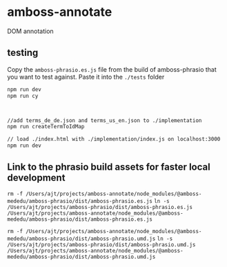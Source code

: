 # amboss-annotate
DOM annotation

## testing
Copy the `amboss-phrasio.es.js` file from the build of amboss-phrasio that you want to test against.
Paste it into the `./tests` folder
```sh
npm run dev
npm run cy



//add terms_de_de.json and terms_us_en.json to ./implementation
npm run createTermToIdMap

// load ./index.html with ./implementation/index.js on localhost:3000
npm run dev
```

## Link to the phrasio build assets for faster local development
`rm -f /Users/ajt/projects/amboss-annotate/node_modules/@amboss-mededu/amboss-phrasio/dist/amboss-phrasio.es.js`
`ln -s /Users/ajt/projects/amboss-phrasio/dist/amboss-phrasio.es.js /Users/ajt/projects/amboss-annotate/node_modules/@amboss-mededu/amboss-phrasio/dist/amboss-phrasio.es.js`

`rm -f /Users/ajt/projects/amboss-annotate/node_modules/@amboss-mededu/amboss-phrasio/dist/amboss-phrasio.umd.js`
`ln -s /Users/ajt/projects/amboss-phrasio/dist/amboss-phrasio.umd.js /Users/ajt/projects/amboss-annotate/node_modules/@amboss-mededu/amboss-phrasio/dist/amboss-phrasio.umd.js`
